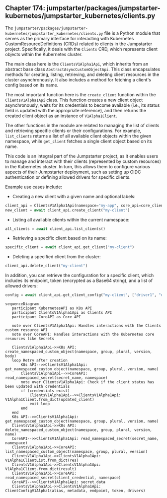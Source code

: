 ## Chapter 174: jumpstarter/packages/jumpstarter-kubernetes/jumpstarter_kubernetes/clients.py

 The `jumpstarter/packages/jumpstarter-kubernetes/jumpstarter_kubernetes/clients.py` file is a Python module that serves as the primary interface for interacting with Kubernetes CustomResourceDefinitions (CRDs) related to clients in the Jumpstarter project. Specifically, it deals with the `Clients` CRD, which represents client objects within the Kubernetes cluster.

   The main class here is the `ClientsV1Alpha1Api`, which inherits from an abstract base class `AbstractAsyncCustomObjectApi`. This class encapsulates methods for creating, listing, retrieving, and deleting client resources in the cluster asynchronously. It also includes a method for fetching a client's config based on its name.

   The most important function here is the `create_client` function within the `ClientsV1Alpha1Api` class. This function creates a new client object asynchronously, waits for its credentials to become available (i.e., its status field is updated with the appropriate reference), and then returns the created client object as an instance of `V1Alpha1Client`.

   The other functions in the module are related to managing the list of clients and retrieving specific clients or their configurations. For example, `list_clients` returns a list of all available client objects within the given namespace, while `get_client` fetches a single client object based on its name.

   This code is an integral part of the Jumpstarter project, as it enables users to manage and interact with their clients (represented by custom resources) in the Kubernetes cluster. In turn, this allows them to configure various aspects of their Jumpstarter deployment, such as setting up OIDC authentication or defining allowed drivers for specific clients.

   Example use cases include:

   - Creating a new client with a given name and optional labels:
```python
client_api = ClientsV1Alpha1Api(namespace="my-app", core_api=core_client)
new_client = await client_api.create_client("my-client")
```

   - Listing all available clients within the current namespace:
```python
all_clients = await client_api.list_clients()
```

   - Retrieving a specific client based on its name:
```python
specific_client = await client_api.get_client("my-client")
```

   - Deleting a specified client from the cluster:
```python
client_api.delete_client("my-client")
```

   In addition, you can retrieve the configuration for a specific client, which includes its endpoint, token (encrypted as a Base64 string), and a list of allowed drivers:
```python
config = await client_api.get_client_config("my-client", ["driver1", "driver2"])
```

 ```mermaid
sequenceDiagram
    participant KubernetesAPI as K8s API
    participant ClientsV1Alpha1Api as Clients API
    participant CoreAPI as Core API

    note over ClientsV1Alpha1Api: Handles interactions with the Clients custom resource API
    note over CoreAPI: Handles interactions with the Kubernetes core resources like Secrets

    ClientsV1Alpha1Api->>K8s API: create_namespaced_custom_object(namespace, group, plural, version, body)
    loop Retry after creation
        K8s API-->>ClientsV1Alpha1Api: get_namespaced_custom_object(namespace, group, plural, version, name)
        ClientsV1Alpha1Api-->>CoreAPI: read_namespaced_secret(secret_name, namespace)
        note over ClientsV1Alpha1Api: Check if the client status has been updated with credentials
        if (credentials exist)
            ClientsV1Alpha1Api-->>ClientsV1Alpha1Api: V1Alpha1Client.from_dict(updated_client)
            exit loop
        end
    end
    K8s API-->>ClientsV1Alpha1Api: get_namespaced_custom_object(namespace, group, plural, version, name)
    ClientsV1Alpha1Api->>K8s API: delete_namespaced_custom_object(namespace, group, plural, version, name)
    CoreAPI-->>ClientsV1Alpha1Api: read_namespaced_secret(secret_name, namespace)
    ClientsV1Alpha1Api->>CoreAPI: list_namespaced_custom_object(namespace, group, plural, version)
    ClientsV1Alpha1Api->>ClientsV1Alpha1Api: V1Alpha1ClientList.from_dict(res)
    ClientsV1Alpha1Api->>ClientsV1Alpha1Api: V1Alpha1Client.from_dict(result)
    ClientsV1Alpha1Api->>CoreAPI: read_namespaced_secret(client_credential, namespace)
    CoreAPI-->>ClientsV1Alpha1Api: secret_data
    ClientsV1Alpha1Api->>ClientsV1Alpha1Api: ClientConfigV1Alpha1(alias, metadata, endpoint, token, drivers)
```